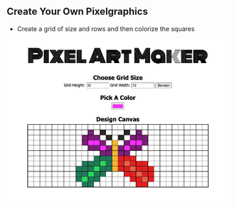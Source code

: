 ## Create Your Own Pixelgraphics

- Create a grid of size and rows and then colorize the squares

<img src="/Images/butterfly.png"  title="Butterfly" />
